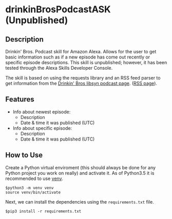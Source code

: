 # drinkinBrosPodcastASK (Unpublished)

## Description
Drinkin' Bros. Podcast skill for Amazon Alexa. Allows for the user  to get basic information such as if a new episode has come out recently or specific episode descriptions. This skill is unpublished; however, it has been tested through the Alexa Skills Developer Console. 

The skill is based on using the requests library and an RSS feed parser to get information from the [Drinkin' Bros libsyn podcast page](https://drinkingbros.libsyn.com). ([RSS page](https://drinkingbros.libsyn.com/rss)).

## Features
* Info about newest episode: 
  - Description
  - Date & time it was published (UTC)
* Info about specific episode:
  - Description
  - Date & time it was published (UTC)

## How to Use
Create a Python virtual enviroment (this should always be done for any Python project you work on really) and activate it.
As of Python3.5 it is recommended to use [venv](https://docs.python.org/3/library/venv.html).

```
$python3 -m venv venv
source venv/bin/activate
```

Next, we can install the dependencies using the ```requirements.txt``` file.

```
$pip3 install -r requirements.txt
```
